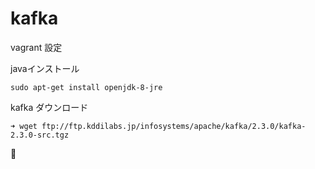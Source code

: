 # kafka

vagrant 設定

javaインストール
```
sudo apt-get install openjdk-8-jre
```


kafka ダウンロード
```
➜ wget ftp://ftp.kddilabs.jp/infosystems/apache/kafka/2.3.0/kafka-2.3.0-src.tgz
```



